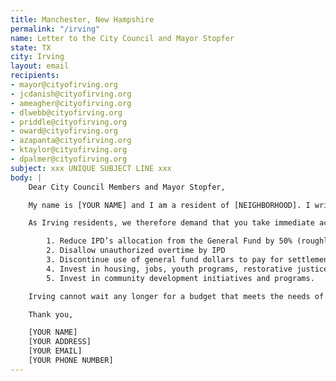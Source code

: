 ```yaml
---
title: Manchester, New Hampshire
permalink: "/irving"
name: Letter to the City Council and Mayor Stopfer
state: TX
city: Irving
layout: email
recipients:
- mayor@cityofirving.org
- jcdanish@cityofirving.org
- ameagher@cityofirving.org
- dlwebb@cityofirving.org
- priddle@cityofirving.org
- oward@cityofirving.org
- azapanta@cityofirving.org
- ktaylor@cityofirving.org
- dpalmer@cityofirving.org
subject: xxx UNIQUE SUBJECT LINE xxx
body: |
    Dear City Council Members and Mayor Stopfer,

    My name is [YOUR NAME] and I am a resident of [NEIGHBORHOOD]. I write this letter to urge you to begin defunding the Irving Police Department. Instead of shrinking, IPD is growing exponentially. The Irving Police Department takes an enormous share of the city’s general fund, and that percentage has risen for the last three years. From 2017 to 2020 IPD's budget has grown 14% or roughly $8 million. While IPD makes up 9.1% of the city of Irving's budget, the city's libraries, parks and recreation services, and community development programs take up 3.4%, 1.4%, and 0% respectively. IPD's expenditures are taking away desperately needed resources from essential city programs and services. (Source: City of Irving Fiscal Year 2019-2020 Budget).

    As Irving residents, we therefore demand that you take immediate action to ensure the following:

        1. Reduce IPD’s allocation from the General Fund by 50% (roughly $35 Million)
        2. Disallow unauthorized overtime by IPD
        3. Discontinue use of general fund dollars to pay for settlements due to police murder, misconduct, and negligence
        4. Invest in housing, jobs, youth programs, restorative justice, and mental health workers to keep the community safe.
        5. Invest in community development initiatives and programs.

    Irving cannot wait any longer for a budget that meets the needs of its residents. The only way to achieve this is to take immediate steps to Defund IPD.

    Thank you,

    [YOUR NAME]
    [YOUR ADDRESS]
    [YOUR EMAIL]
    [YOUR PHONE NUMBER]
---
```

